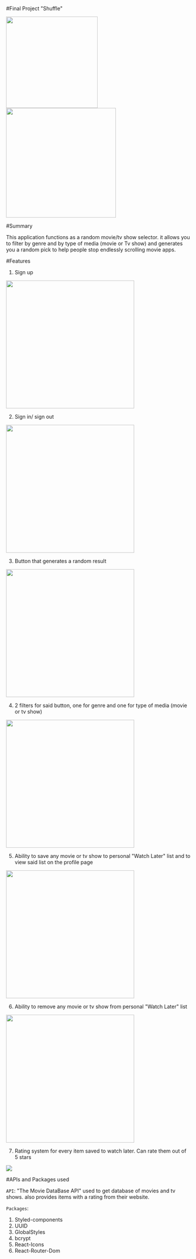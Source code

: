 #Final Project "Shuffle"

<img src = "./src/Assets/HomePage.png" width = "250">
<img src = "./src/Assets/Button+Result.png" width = "300">

#Summary

This application functions as a random movie/tv show selector. it allows you to filter by genre and by type of media (movie or Tv show)
and generates you a random pick to help people stop endlessly scrolling movie apps. 

#Features

1. Sign up 

<img src = "./src/Assets/SignUp.png" width = "350">

2. Sign in/ sign out

<img src = "./src/Assets/SignIn.png" width = "350">

3. Button that generates a random result 

<img src = "./src/Assets/Button+Result.png" width = "350">

4. 2 filters for said button, one for genre and one for type of media (movie or tv show)

<img src = "./src/Assets/Filters.png" width = "350">

5. Ability to save any movie or tv show to personal "Watch Later" list and to view said list on the profile page

<img src = "./src/Assets/AddToWatchLater.png" width = "350">

6. Ability to remove any movie or tv show from personal "Watch Later" list

<img src = "./src/Assets/Delete.png" width = "350">

7. Rating system for every item saved to watch later. Can rate them out of 5 stars

<img src = "./src/Assets/Profile+WatchLater.png" >

#APIs and Packages used

`API`: "The Movie DataBase API" used to get database of movies and tv shows. also provides items with a rating from their website.

`Packages`: 

1. Styled-components
2. UUID
3. GlobalStyles
4. bcrypt
5. React-Icons
6. React-Router-Dom
